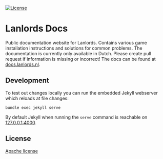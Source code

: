 [![License](https://img.shields.io/github/license/lanlords/docs.svg)](LICENSE.md)

# Lanlords Docs

Public documentation website for Lanlords. Contains various game installation instructions and solutions for common problems. The documentation is currently only available in Dutch. Please create pull request if information is missing or incorrect! The docs can be found at [docs.lanlords.nl](https://docs.lanlords.nl).

## Development

To test out changes locally you can run the embedded Jekyll webserver which reloads at file changes:
```
bundle exec jekyll serve
```
By default Jekyll when running the `serve` command is reachable on [127.0.0.1:4000](http://127.0.0.1:4000/).

## License

[Apache license](LICENSE)

